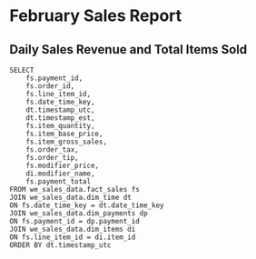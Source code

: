 # February Sales Report

## Daily Sales Revenue and Total Items Sold

```sales
SELECT
    fs.payment_id,
    fs.order_id,
    fs.line_item_id,
    fs.date_time_key,
    dt.timestamp_utc,
    dt.timestamp_est,
    fs.item_quantity,
    fs.item_base_price,
    fs.item_gross_sales,
    fs.order_tax,
    fs.order_tip,
    fs.modifier_price,
    di.modifier_name,
    fs.payment_total
FROM we_sales_data.fact_sales fs
JOIN we_sales_data.dim_time dt
ON fs.date_time_key = dt.date_time_key
JOIN we_sales_data.dim_payments dp
ON fs.payment_id = dp.payment_id
JOIN we_sales_data.dim_items di
ON fs.line_item_id = di.item_id
ORDER BY dt.timestamp_utc
```

<Value
data={sales}
column=timestamp_est
row=6
fmt='H:MM:SS AM/PM'
/>
